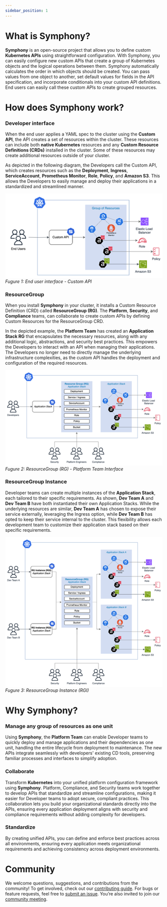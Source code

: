```yaml
---
sidebar_position: 1
---
```


# What is Symphony?

**Symphony** is an open-source project that allows you to define custom
**Kubernetes APIs** using straightforward configuration. With Symphony, you can
easily configure new custom APIs that create a group of Kubernetes objects and
the logical operations between them. Symphony automatically calculates the order
in which objects should be created. You can pass values from one object to
another, set default values for fields in the API specification, and incorporate
conditionals into your custom API definitions. End users can easily call these
custom APIs to create grouped resources.

# How does Symphony work?

### Developer interface

When the end user applies a YAML spec to the cluster using the **Custom API**,
the API creates a set of resources within the cluster. These resources can
include both **native Kubernetes** resources and any **Custom Resource
Definitions (CRDs)** installed in the cluster. Some of these resources may
create additional resources outside of your cluster.

As depicted in the following diagram, the Developers call the Custom API, which
creates resources such as the **Deployment**, **Ingress**, **ServiceAccount**,
**Prometheus Monitor**, **Role**, **Policy**, and **Amazon S3**. This allows the
Developers to easily manage and deploy their applications in a standardized and
streamlined manner.

![End user interface - Custom API](../../../images/architecture-diagrams/Symphony-Dev-Interface.png)
_Fugure 1: End user interface - Custom API_

### ResourceGroup

When you install **Symphony** in your cluster, it installs a Custom Resource
Definition (CRD) called **ResourceGroup (RG)**. The **Platform**, **Security**,
and **Compliance** teams, can collaborate to create custom APIs by defining
Custom Resources for the ResourceGroup CRD.

In the depicted example, the **Platform Team** has created an **Application
Stack RG** that encapsulates the necessary resources, along with any additional
logic, abstractions, and security best practices. This empowers the Developers
to interact with an API when managing their applications. The Developers no
longer need to directly manage the underlying infrastructure complexities, as
the custom API handles the deployment and configuration of the required
resources.

![Platform Team Interface](../../../images/architecture-diagrams/Symphony-Platform-Team.png)
_Fugure 2: ResourceGroup (RG) - Platform Team Interface_

### ResourceGroup Instance

Developer teams can create multiple instances of the **Application Stack**, each
tailored to their specific requirements. As shown, **Dev Team A** and **Dev Team
B** have both instantiated their own Application Stacks. While the underlying
resources are similar, **Dev Team A** has chosen to expose their service
externally, leveraging the Ingress option, while **Dev Team B** has opted to
keep their service internal to the cluster. This flexibility allows each
development team to customize their application stack based on their specific
requirements.

![ResourceGroup Instance](../../../images/architecture-diagrams/Symphony-Instance.png)
_Fugure 3: ResourceGroup Instance (RGI)_

# Why Symphony?

### Manage any group of resources as one unit

Using **Symphony**, the **Platform Team** can enable Developer teams to quickly
deploy and manage applications and their dependencies as one unit, handling the
entire lifecycle from deployment to maintenance. The new APIs integrate
seamlessly with developers' existing CD tools, preserving familiar processes and
interfaces to simplify adoption.

### Collaborate

Transform **Kubernetes** into your unified platform configuration framework
using **Symphony**. Platform, Compliance, and Security teams work together to
develop APIs that standardize and streamline configurations, making it easier
for Developer teams to adopt secure, compliant practices. This collaboration
lets you build your organizational standards directly into the APIs, ensuring
every application deployment aligns with security and compliance requirements
without adding complexity for developers.

### Standardize

By creating unified APIs, you can define and enforce best practices across all
environments, ensuring every application meets organizational requirements and
achieving consistency across deployment environments.

# Community

We welcome questions, suggestions, and contributions from the community! To get
involved, check out our
[contributing guide](https://github.com/awslabs/private-symphony/blob/main/CONTRIBUTING.md).
For bugs or feature requests, feel free to
[submit an issue](https://github.com/awslabs/private-symphony/issues). You’re
also invited to join our
[community meeting](https://github.com/awslabs/private-symphony?tab=readme-ov-file#symphony).
